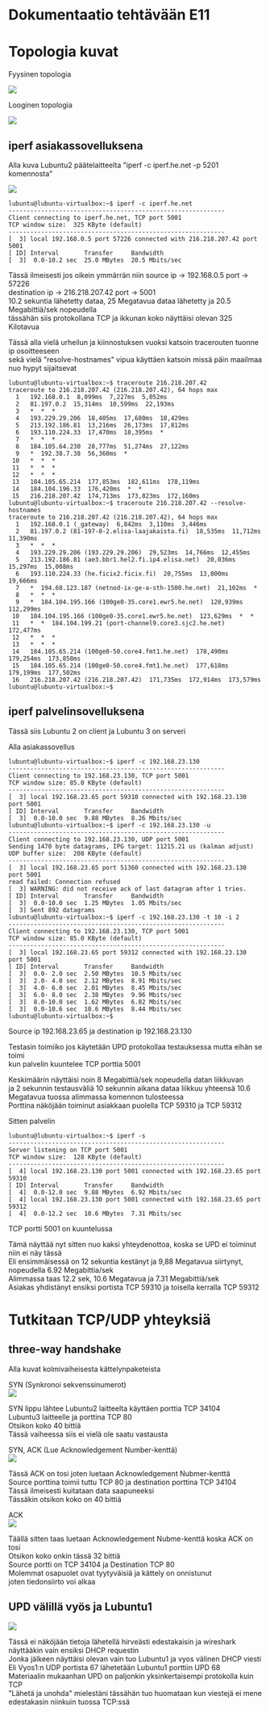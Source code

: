 # Dokumentaatio tehtävään E11

# Topologia kuvat

Fyysinen topologia<br/>

![](/E09/Tietoverkot_fyysinen_topologia.png)<br/>

Looginen topologia<br/>

![](/E09/Tietoverkot_looginen_topologia.png)<br/>

## iperf asiakassovelluksena

Alla kuva Lubuntu2 päätelaitteelta "iperf -c iperf.he.net -p 5201 komennosta"

![](/E11/Lubuntu2_iperfc.png)<br/>
 

```
lubuntu@lubuntu-virtualbox:~$ iperf -c iperf.he.net
------------------------------------------------------------
Client connecting to iperf.he.net, TCP port 5001
TCP window size:  325 KByte (default)
------------------------------------------------------------
[  3] local 192.168.0.5 port 57226 connected with 216.218.207.42 port 5001
[ ID] Interval       Transfer     Bandwidth
[  3]  0.0-10.2 sec  25.0 MBytes  20.5 Mbits/sec
```

Tässä ilmeisesti jos oikein ymmärrän niin source ip -> 192.168.0.5 port -> 57226<br/>
destination ip -> 216.218.207.42 port -> 5001<br/>
10.2 sekuntia lähetetty dataa, 25 Megatavua dataa lähetetty ja 20.5 Megabittiä/sek nopeudella<br/>
tässähän siis protokollana TCP ja ikkunan koko näyttäisi olevan 325 Kilotavua<br/>

Tässä alla vielä urheilun ja kiinnostuksen vuoksi katsoin tracerouten tuonne ip osoitteeseen<br/>
sekä vielä "resolve-hostnames" vipua käyttäen katsoin missä päin maailmaa nuo hypyt sijaitsevat<br/>

```
lubuntu@lubuntu-virtualbox:~$ traceroute 216.218.207.42
traceroute to 216.218.207.42 (216.218.207.42), 64 hops max
  1   192.168.0.1  8,099ms  7,227ms  5,052ms 
  2   81.197.0.2  15,314ms  10,599ms  22,193ms 
  3   *  *  * 
  4   193.229.29.206  18,405ms  17,680ms  18,429ms 
  5   213.192.186.81  13,216ms  26,173ms  17,812ms 
  6   193.110.224.33  17,470ms  18,395ms  * 
  7   *  *  * 
  8   184.105.64.230  28,777ms  51,274ms  27,122ms 
  9   *  192.38.7.38  56,360ms  * 
 10   *  *  * 
 11   *  *  * 
 12   *  *  * 
 13   184.105.65.214  177,853ms  182,611ms  178,119ms 
 14   184.104.196.33  176,420ms  *  * 
 15   216.218.207.42  174,713ms  173,823ms  172,160ms 
lubuntu@lubuntu-virtualbox:~$ traceroute 216.218.207.42 --resolve-hostnames
traceroute to 216.218.207.42 (216.218.207.42), 64 hops max
  1   192.168.0.1 (_gateway)  6,842ms  3,110ms  3,446ms 
  2   81.197.0.2 (81-197-0-2.elisa-laajakaista.fi)  18,535ms  11,712ms  11,390ms 
  3   *  *  * 
  4   193.229.29.206 (193.229.29.206)  29,523ms  14,766ms  12,455ms 
  5   213.192.186.81 (ae3.bbr1.hel2.fi.ip4.elisa.net)  20,036ms  15,297ms  15,008ms 
  6   193.110.224.33 (he.ficix2.ficix.fi)  20,755ms  13,800ms  19,666ms 
  7   *  194.68.123.187 (netnod-ix-ge-a-sth-1500.he.net)  21,102ms  * 
  8   *  *  * 
  9   *  184.104.195.166 (100ge0-35.core1.ewr5.he.net)  120,939ms  112,299ms 
 10   184.104.195.166 (100ge0-35.core1.ewr5.he.net)  123,629ms  *  * 
 11   *  *  184.104.199.21 (port-channel9.core3.sjc2.he.net)  172,477ms 
 12   *  *  * 
 13   *  *  * 
 14   184.105.65.214 (100ge0-50.core4.fmt1.he.net)  178,490ms  179,254ms  173,858ms 
 15   184.105.65.214 (100ge0-50.core4.fmt1.he.net)  177,618ms  179,199ms  177,502ms 
 16   216.218.207.42 (216.218.207.42)  171,735ms  172,914ms  173,579ms 
lubuntu@lubuntu-virtualbox:~$ 
```

## iperf palvelinsovelluksena

Tässä siis Lubuntu 2 on client ja Lubuntu 3 on serveri<br/>

Alla asiakassovellus<br/>

```
lubuntu@lubuntu-virtualbox:~$ iperf -c 192.168.23.130
------------------------------------------------------------
Client connecting to 192.168.23.130, TCP port 5001
TCP window size: 85.0 KByte (default)
------------------------------------------------------------
[  3] local 192.168.23.65 port 59310 connected with 192.168.23.130 port 5001
[ ID] Interval       Transfer     Bandwidth
[  3]  0.0-10.0 sec  9.88 MBytes  8.26 Mbits/sec
lubuntu@lubuntu-virtualbox:~$ iperf -c 192.168.23.130 -u
------------------------------------------------------------
Client connecting to 192.168.23.130, UDP port 5001
Sending 1470 byte datagrams, IPG target: 11215.21 us (kalman adjust)
UDP buffer size:  208 KByte (default)
------------------------------------------------------------
[  3] local 192.168.23.65 port 51360 connected with 192.168.23.130 port 5001
read failed: Connection refused
[  3] WARNING: did not receive ack of last datagram after 1 tries.
[ ID] Interval       Transfer     Bandwidth
[  3]  0.0-10.0 sec  1.25 MBytes  1.05 Mbits/sec                                             
[  3] Sent 892 datagrams                                                                     
lubuntu@lubuntu-virtualbox:~$ iperf -c 192.168.23.130 -t 10 -i 2
------------------------------------------------------------                                 
Client connecting to 192.168.23.130, TCP port 5001                                           
TCP window size: 85.0 KByte (default)                                                        
------------------------------------------------------------                                 
[  3] local 192.168.23.65 port 59312 connected with 192.168.23.130 port 5001                 
[ ID] Interval       Transfer     Bandwidth                                                  
[  3]  0.0- 2.0 sec  2.50 MBytes  10.5 Mbits/sec                                             
[  3]  2.0- 4.0 sec  2.12 MBytes  8.91 Mbits/sec
[  3]  4.0- 6.0 sec  2.01 MBytes  8.45 Mbits/sec
[  3]  6.0- 8.0 sec  2.38 MBytes  9.96 Mbits/sec
[  3]  8.0-10.0 sec  1.62 MBytes  6.82 Mbits/sec
[  3]  0.0-10.6 sec  10.6 MBytes  8.44 Mbits/sec
lubuntu@lubuntu-virtualbox:~$ 
```

Source ip 192.168.23.65 ja destination ip 192.168.23.130<br/>

Testasin toimiiko jos käytetään UPD protokollaa testauksessa mutta eihän se toimi<br/>
kun palvelin kuuntelee TCP porttia 5001<br/>

Keskimäärin näyttäisi noin 8 Megabittiä/sek nopeudella datan liikkuvan<br/>
ja 2 sekunnin testausväliä 10 sekunnin aikana dataa liikkuu yhteensä 10.6 Megatavua
tuossa alimmassa komennon tulosteessa<br/>
Porttina näköjään toiminut asiakkaan puolella TCP 59310 ja TCP 59312<br/>

Sitten palvelin<br/>

```
lubuntu@lubuntu-virtualbox:~$ iperf -s
------------------------------------------------------------
Server listening on TCP port 5001
TCP window size:  128 KByte (default)
------------------------------------------------------------
[  4] local 192.168.23.130 port 5001 connected with 192.168.23.65 port 59310
[ ID] Interval       Transfer     Bandwidth
[  4]  0.0-12.0 sec  9.88 MBytes  6.92 Mbits/sec
[  4] local 192.168.23.130 port 5001 connected with 192.168.23.65 port 59312
[  4]  0.0-12.2 sec  10.6 MBytes  7.31 Mbits/sec
```
TCP portti 5001 on kuuntelussa<br/>

Tämä näyttää nyt sitten nuo kaksi yhteydenottoa, koska se UPD ei toiminut niin ei näy tässä<br/>
Eli ensimmäisessä on 12 sekuntia kestänyt ja 9,88 Megatavua siirtynyt, nopeudella 6.92 Megabittia/sek<br/>
Alimmassa taas 12.2 sek, 10.6 Megatavua ja 7.31 Megabittiä/sek<br/>
Asiakas yhdistänyt ensiksi portista TCP 59310 ja toisella kerralla TCP 59312<br/>

# Tutkitaan TCP/UDP yhteyksiä

## three-way handshake

Alla kuvat kolmivaiheisesta kättelynpaketeista

SYN (Synkronoi sekvenssinumerot)<br/>
![](/E11/Wireshark_threewayhandshake.png)<br/>

SYN lippu lähtee Lubuntu2 laitteelta käyttäen porttia TCP 34104<br/>
Lubuntu3 laitteelle ja porttina TCP 80<br/>
Otsikon koko 40 bittiä<br/>
Tässä vaiheessa siis ei vielä ole saatu vastausta<br/>

SYN, ACK (Lue Acknowledgement Number-kenttä)<br/>
![](/E11/Wireshark_threewayhandshake2.png)<br/>

Tässä ACK on tosi joten luetaan Acknowledgement Nubmer-kenttä<br/>
Source porttina toimii tuttu TCP 80 ja destination porttina TCP 34104<br/>
Tässä ilmeisesti kuitataan data saapuneeksi<br/>
Tässäkin otsikon koko on 40 bittiä<br/>

ACK<br/>
![](/E11/Wireshark_threewayhandshake3.png)<br/>

Täällä sitten taas luetaan Acknowledgement Nubme-kenttä koska ACK on tosi<br/>
Otsikon koko onkin tässä 32 bittiä<br/>
Source portti on TCP 34104 ja Destination TCP 80<br/>
Molemmat osapuolet ovat tyytyväisiä ja kättely on onnistunut<br/>
joten tiedonsiirto voi alkaa<br/>

## UPD välillä vyös ja Lubuntu1

![](/E11/Wireshark_UPD_DHCP.png)<br/>

Tässä ei näköjään tietoja lähetellä hirveästi edestakaisin ja wireshark näyttääkin vain ensiksi DHCP requestin<br/>
Jonka jälkeen näyttäisi olevan vain tuo Lubuntu1 ja vyos välinen DHCP viesti<br/>
Eli Vyos1:n UDP portista 67 lähetetään Lubuntu1 porttiin UPD 68<br/>
Materiaalin mukaanhan UPD on paljonkin yksinkertaisempi protokolla kuin TCP<br/>
"Lähetä ja unohda" mielestäni tässähän tuo huomataan kun viestejä ei mene edestakasin niinkuin tuossa TCP:ssä<br/>